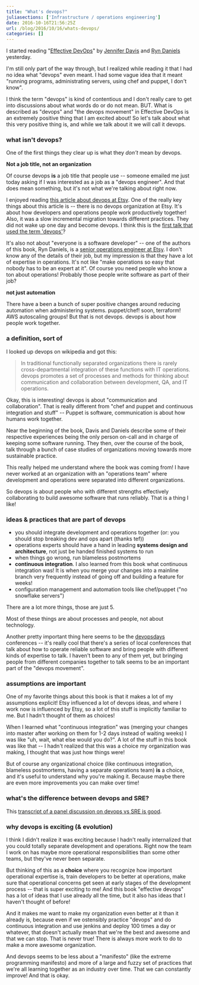 ```yaml
---
title: "What's devops?"
juliasections: ['Infrastructure / operations engineering']
date: 2016-10-16T21:56:25Z
url: /blog/2016/10/16/whats-devops/
categories: []
---
```


I started reading "[Effective DevOps](https://www.amazon.com/Effective-DevOps-Building-Collaboration-Affinity/dp/1491926309)" by [Jennifer Davis](https://twitter.com/sigje) and 
[Ryn Daniels](https://twitter.com/beerops) yesterday.

I'm still only part of the way through, but I realized while reading it
that I had no idea what "devops" even meant. I had some vague idea that
it meant "running programs, administrating servers, using chef and
puppet, I don't know".

I think the term "devops" is kind of contentious and I don't really care
to get into discussions about what words do or do not mean. BUT. What is
described as "devops" and "the devops movement" in Effective DevOps is
an extremely positive thing that I am excited about! So let's talk about
what this very positive thing is, and while we talk about it we will
call it devops.

### what isn't devops?

One of the first things they clear up is what they *don't* mean by
devops.

**Not a job title, not an organization**

Of course devops **is** a job title that people use -- someone emailed
me just today asking if I was interested as a job as a "devops
engineer". And that does mean something, but it's not what we're talking
about right now.

I enjoyed reading [this article about devops at Etsy](http://www.networkworld.com/article/2886672/software/how-etsy-makes-devops-work.html). 
One of the really key things about this article is -- there is no devops
organization at Etsy. It's about how developers and operations people
work productively together! Also, it was a slow incremental migration
towards different practices. They did not wake up one day and become
devops. I think this is the [first talk that used the term 'devops'](https://youtu.be/LdOe18KhtT4)?

It's also not about "everyone is a software developer" -- one of the authors of
this book, Ryn Daniels, is a [senior operations engineer at Etsy](https://beero.ps/2015/09/26/on-becoming-a-senior-engineer/).
I don't know any of the details of their job, but my impression is that they have a
lot of expertise in operations. It's not like "make operations so
easy that nobody has to be an expert at it". Of course you need people who
know a ton about operations! Probably those people write software as
part of their job?

**not just automation**

There have a been a bunch of super positive changes around reducing
automation when administering systems. puppet/chef! soon, terraform! AWS
autoscaling groups! But that is not devops. devops is about how people
work together.

### a definition, sort of

I looked up devops on wikipedia and got this:

> In traditional functionally separated organizations there is rarely
> cross-departmental integration of these functions with IT operations.
> devops promotes a set of processes and methods for thinking about
> communication and collaboration between development, QA, and IT
> operations.

Okay, this is interesting! devops is about "communication and
collaboration". That is really different from "chef and puppet and
continuous integration and stuff" -- Puppet is software, communication
is about how humans work together.

Near the beginning of the book, Davis and Daniels describe some of their
respective experiences being the only person on-call and in charge of
keeping some software running. They then, over the course of the book,
talk through a bunch of case studies of organizations moving towards
more sustainable practice.

This really helped me understand where the book was coming from! I have
never worked at an organization with an "operations team" where
development and operations were separated into different organizations.

So devops is about people who with different strengths effectively
collaborating to build awesome software that runs reliably. That is a
thing I like!

### ideas & practices that are part of devops

* you should integrate development and operations together (or: you
  should stop breaking dev and ops apart (thanks tef))
* operations experts should have a hand in leading **systems design and
  architecture**, not just be handed finished systems to run
* when things go wrong, run blameless postmortems
* **continuous integration**. I also learned from this book what
  continuous integration was! It is when you merge your changes into a
  mainline branch very frequently instead of going off and building a
  feature for weeks!
* configuration management and automation tools like chef/puppet ("no
  snowflake servers")

There are a lot more things, those are just 5.

Most of these things are about processes and people, not about technology.

Another pretty important thing here seems to be the
[devopsdays](https://www.devopsdays.org/) conferences -- it's really
cool that there's a series of local conferences that talk about how to
operate reliable software and bring people with different kinds of
expertise to talk. I haven't been to any of them yet, but bringing
people from different companies together to talk seems to be an
important part of the "devops movement".

### assumptions are important

One of my favorite things about this book is that it makes a lot of my
assumptions explicit! Etsy influenced a lot of devops ideas, and where I
work now is influenced by Etsy, so a lot of this stuff is implicitly
familiar to me. But I hadn't thought of them as choices!

When I learned what "continuous integration" was (merging your changes
into master after working on them for 1-2 days instead of waiting weeks)
I was like "uh, wait, what else would you do?". A lot of the stuff in
this book was like that -- I hadn't realized that this was a choice my
organization was making, I thought that was just how things were!

But of course any organizational choice (like continuous integration,
blameless postmortems, having a separate operations team) **is** a
choice, and it's useful to understand why you're making it. Because
maybe there are even more improvements you can make over time!

### what's the difference between devops and SRE?

This [transcript of a panel discussion on devops vs SRE is good](http://blog.catchpoint.com/2016/09/01/oreilly-media-devops-vs-sre/).

### why devops is exciting (& evolution)

I think I didn't realize it was exciting because I hadn't really
internalized that you could totally separate development and
operations. Right now the team I work on has maybe more operational
responsibilities than some other teams, but they've never been separate.

But thinking of this as a **choice** where you recognize how important
operational expertise is, train developers to be better at operations,
make sure that operational concerns get seen at early stages of the
development process -- that is super exciting to me! And this book
"effective devops" has a lot of ideas that I use already all the time,
but it also has ideas that I haven't thought of before!

And it makes me want to make my organization even better at it than it
already is, because even if we ostensibly practice "devops" and do
continuous integration and use jenkins and deploy 100 times a day or
whatever, that doesn't actually mean that we're the best and awesome and
that we can stop. That is never true! There is always more work to do to
make a more awesome organization.

And devops seems to be less about a "manifesto" (like the extreme
programming manifesto) and more of a large and fuzzy set of practices
that we're all learning together as an industry over time. That we can
constantly improve! And that is okay.
